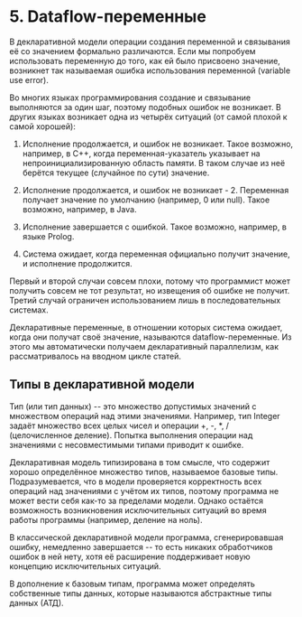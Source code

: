 # 5. Dataflow-переменные
В декларативной модели операции создания переменной и связывания её со значением формально различаются. Если мы попробуем использовать переменную до того, как ей было присвоено значение, возникнет так называемая ошибка использования переменной (variable use error).

Во многих языках программирования создание и связывание выполняются за один шаг, поэтому подобных ошибок не возникает. В других языках возникает одна из четырёх ситуаций (от самой плохой к самой хорошей):

1) Исполнение продолжается, и ошибок не возникает. Такое возможно, например, в С++, когда переменная-указатель указывает на непроинициализированную область памяти. В таком случае из неё берётся текущее (случайное по сути) значение.

2) Исполнение продолжается, и ошибок не возникает - 2. Переменная получает значение по умолчанию (например, 0 или null). Такое возможно, например, в Java.

3) Исполнение завершается с ошибкой. Такое возможно, например, в языке Prolog.

4) Система ожидает, когда переменная официально получит значение, и исполнение продолжится.

Первый и второй случаи совсем плохи, потому что программист может получить совсем не тот результат, но извещения об ошибке не получит. Третий случай ограничен использованием лишь в последовательных системах.

Декларативные переменные, в отношении которых система ожидает, когда они получат своё значение, называются dataflow-переменные. Из этого мы автоматически получаем декларативный параллелизм, как рассматривалось на вводном цикле статей.

## Типы в декларативной модели

Тип (или тип данных) -- это множество допустимых значений с множеством операций над этими значениями. Например, тип Integer задаёт множество всех целых чисел и операции +, -, *, / (целочисленное деление). Попытка выполнения операции над значениями с несовместимыми типами приводит к ошибке.

Декларативная модель типизирована в том смысле, что содержит хорошо определённое множество типов, называемое базовые типы. Подразумевается, что в модели проверяется корректность всех операций над значениями с учётом их типов, поэтому программа не может вести себя как-то за пределами модели. Однако остаётся возможность возникновения исключительных ситуаций во время работы программы (например, деление на ноль).

В классической декларативной модели программа, сгенерировавшая ошибку, немедленно завершается -- то есть никаких обработчиков ошибок в ней нету, хотя её расширение поддерживает новую концепцию исключительных ситуаций.

В дополнение к базовым типам, программа может определять собственные типы данных, которые называются абстрактные типы данных (АТД).

